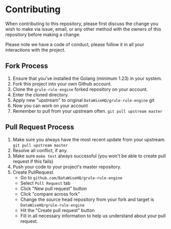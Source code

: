 # Contributing

When contributing to this repository, please first discuss the change you wish to make via issue,
email, or any other method with the owners of this repository before making a change. 

Please note we have a code of conduct, please follow it in all your interactions with the project.

## Fork Process

1. Ensure that you've installed the Golang (minimum 1.23) in your system.
2. Fork this project into your own Github account.
3. Clone the `grule-rule-engine` forked repository on your account.
4. Enter the cloned directory.
5. Apply new "upstream" to original `DataWiseHQ/grule-rule-engine` git
6. Now you can work on your account
7. Remember to pull from your upstream often. `git pull upstream master`

## Pull Request Process

1. Make sure you always have the most recent update from your upstream. `git pull upstream master`
2. Resolve all conflict, if any.
3. Make sure `make test` always successful (you won't be able to create pull request if this fails)
4. Push your code to your project's master repository.
5. Create PullRequest. 
    * Go to `github.com/DataWiseHQ/grule-rule-engine`
    * Select `Pull Request` tab
    * Click "New pull request" button
    * Click "compare across fork"
    * Change the source head repository from your fork and target is `DataWiseHQ/grule-rule-engine`
    * Hit the "Create pull request" button
    * Fill in all necessary information to help us understand about your pull request.  

